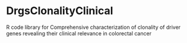 # DrgsClonalityClinical
R code library for Comprehensive characterization of clonality of driver genes revealing their clinical relevance in colorectal cancer
